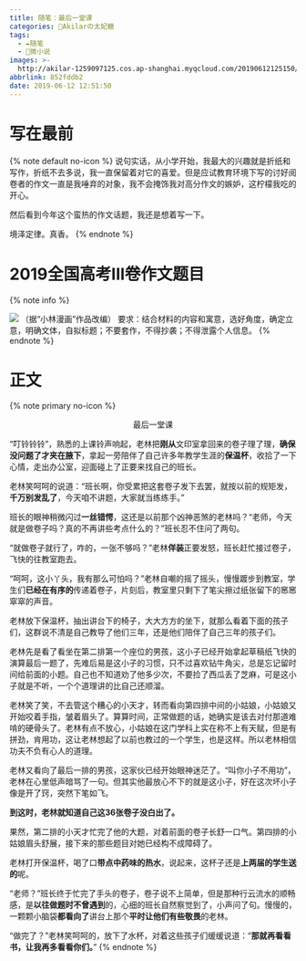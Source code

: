 ```yaml
---
title: 随笔：最后一堂课
categories: 🍰Akilarの太妃糖
tags:
  - ✒️随笔
  - 📝微小说
images: >-
  http://akilar-1259097125.cos.ap-shanghai.myqcloud.com/20190612125150/20190612125223578.png
abbrlink: 852fddb2
date: 2019-06-12 12:51:50
---
```


# 写在最前
{% note default no-icon %}
说句实话，从小学开始，我最大的兴趣就是折纸和写作，折纸不去多说，我一直保留着对它的喜爱。但是应试教育环境下写的讨好阅卷者的作文一直是我唾弃的对象，我不会掩饰我对高分作文的嫉妒，这柠檬我吃的开心。

然后看到今年这个蛮热的作文话题，我还是想着写一下。

境泽定律。真香。
{% endnote %}

# 2019全国高考III卷作文题目

{% note info %}

![](http://akilar-1259097125.cos.ap-shanghai.myqcloud.com/20190612125150/20190612125223578.png)
（据“小林漫画”作品改编）
要求：结合材料的内容和寓意，选好角度，确定立意，明确文体，自拟标题；不要套作，不得抄袭；不得泄露个人信息。
{% endnote %}

# 正文

{% note primary no-icon %}

 <p align="center"> 最后一堂课 </p>

“叮铃铃铃”，熟悉的上课铃声响起，老林把**刚从**文印室拿回来的卷子理了理，**确保没问题了才夹在腋下**，拿起一旁陪伴了自己许多年教学生涯的**保温杯**，收拾了一下心情，走出办公室，迎面碰上了正要来找自己的班长。

老林笑呵呵的说道：“班长啊，你受累把这套卷子发下去罢，就按以前的规矩发，**千万别发乱了**，今天咱不讲题，大家就当练练手。”

班长的眼神稍微闪过**一丝错愕**，这还是以前那个凶神恶煞的老林吗？“老师，今天就是做卷子吗？真的不再讲些考点什么的？”班长忍不住问了两句。

“就做卷子就行了，咋的，一张不够吗？”老林**佯装**正要发怒，班长赶忙接过卷子，飞快的往教室跑去。

“呵呵，这小丫头，我有那么可怕吗？”老林自嘲的摇了摇头，慢慢踱步到教室，学生们**已经在有序的**传递着卷子，片刻后，教室里只剩下了笔尖擦过纸张留下的窸窸窣窣的声音。

老林放下保温杯，抽出讲台下的椅子，大大方方的坐下，就那么看着下面的孩子们，这群说不清是自己教导了他们三年，还是他们陪伴了自己三年的孩子们。

老林先是看了看坐在第二排第一个座位的男孩，这小子已经开始拿起草稿纸飞快的演算最后一题了，先难后易是这小子的习惯，只不过喜欢钻牛角尖，总是忘记留时间给前面的小题。自己也不知道劝了他多少次，不要捡了西瓜丢了芝麻，可是这小子就是不听，一个个道理讲的比自己还顺溜。

老林笑了笑，不去管这个糟心的小天才，转而看向第四排中间的小姑娘，小姑娘又开始咬着手指，皱着眉头了。算算时间，正常做题的话，她确实是该去对付那道难啃的硬骨头了。老林有点不放心，小姑娘在这门学科上实在称不上有天赋，但是有拼劲，肯用功，这让老林想起了以前也教过的一个学生，也是这样。所以老林相信功夫不负有心人的道理。

老林又看向了最后一排的男孩，这家伙已经开始眼神迷茫了。“叫你小子不用功”，老林在心里低声暗骂了一句。但其实他最放心不下的就是这小子，好在这次坏小子像是开了窍，突然下笔如飞。

**到这时，老林就知道自己这36张卷子没白出了。**

果然，第二排的小天才忙完了他的大题，对着前面的卷子长舒一口气。第四排的小姑娘眉头舒展，接下来的那些题目对她已经构不成障碍了。

老林打开保温杯，喝了口**带点中药味的热水**，说起来，这杯子还是**上两届的学生送的**呢。

“老师？”班长终于忙完了手头的卷子，卷子说不上简单，但是那种行云流水的顺畅感，是**以往做题时不曾遇到**的，心细的班长自然察觉到了，小声问了句。慢慢的，一颗颗小脑袋**都看向了**讲台上那个**平时让他们有些敬畏**的老林。

“做完了？”老林笑呵呵的，放下了水杯，对着这些孩子们缓缓说道：“**那就再看看书，让我再多看看你们。**”
{% endnote %}
